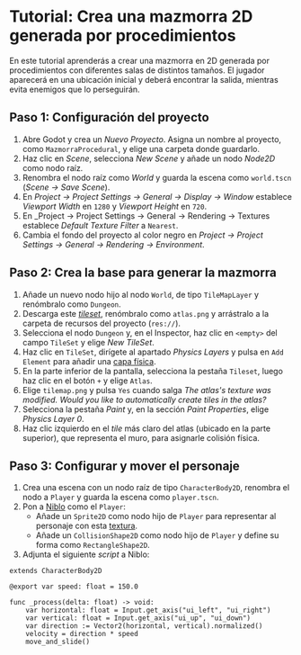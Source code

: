 # Tutorial: Crea una mazmorra 2D generada por procedimientos

En este tutorial aprenderás a crear una mazmorra en 2D generada por procedimientos con diferentes salas de distintos tamaños. El jugador aparecerá en una ubicación inicial y deberá encontrar la salida, mientras evita enemigos que lo perseguirán.

## Paso 1: Configuración del proyecto

1. Abre Godot y crea un _Nuevo Proyecto_. Asigna un nombre al proyecto, como `MazmorraProcedural`, y elige una carpeta donde guardarlo.
2. Haz clic en *Scene*, selecciona *New Scene* y añade un nodo *Node2D* como nodo raíz.
3. Renombra el nodo raíz como _World_ y guarda la escena como `world.tscn` (*Scene → Save Scene*).
4. En _Project → Project Settings → General → Display → Window_ establece _Viewport Width_ en `1280` y _Viewport Height_ en `720`.
5. En _Project → Project Settings → General → Rendering → Textures establece _Default Texture Filter_ a `Nearest`.
6. Cambia el fondo del proyecto al color negro en *Project → Project Settings → General → Rendering → Environment*.

## Paso 2: Crea la base para generar la mazmorra

1. Añade un nuevo nodo hijo al nodo `World`, de tipo `TileMapLayer` y renómbralo como `Dungeon`.
2. Descarga este [_tileset_][T01], renómbralo como `atlas.png` y arrástralo a la carpeta de recursos del proyecto (`res://`).
3. Selecciona el nodo `Dungeon` y, en el Inspector, haz clic en `<empty>` del campo `TileSet` y elige *New TileSet*.
4. Haz clic en `TileSet`, dirígete al apartado _Physics Layers_ y pulsa en `Add Element` para añadir una [capa física][T02].
5. En la parte inferior de la pantalla, selecciona la pestaña `Tileset`, luego haz clic en el botón `+` y elige `Atlas`.
6. Elige `tilemap.png` y pulsa `Yes` cuando salga _The atlas's texture was modified. Would you like to automatically create tiles in the atlas?_
7. Selecciona la pestaña _Paint_ y, en la sección _Paint Properties_, elige _Physics Layer 0_.
8. Haz clic izquierdo en el _tile_ más claro del atlas (ubicado en la parte superior), que representa el muro, para asignarle colisión física.

[T01]: https://milq.github.io/cursos/pria/src/godot/tutoriales/tutorial_generacion_procedimental_mazmorra_2d.png
[T02]: https://raw.githubusercontent.com/milq/milq.github.io/refs/heads/master/cursos/pria/src/godot/tutoriales/tutorial_crear_tilemap_1.png

## Paso 3: Configurar y mover el personaje

1. Crea una escena con un nodo raíz de tipo `CharacterBody2D`, renombra el nodo a `Player` y guarda la escena como `player.tscn`.
1. Pon a [Niblo](https://raw.githubusercontent.com/milq/milq.github.io/master/cursos/pria/src/godot/sprites/niblo.png) como el `Player`:
   - Añade un `Sprite2D` como nodo hijo de `Player` para representar al personaje con esta [textura](https://raw.githubusercontent.com/milq/milq.github.io/master/cursos/pria/src/godot/sprites/niblo.png).
   - Añade un `CollisionShape2D` como nodo hijo de `Player` y define su forma como `RectangleShape2D`.
2. Adjunta el siguiente _script_ a Niblo:

```gdscript
extends CharacterBody2D

@export var speed: float = 150.0

func _process(delta: float) -> void:
    var horizontal: float = Input.get_axis("ui_left", "ui_right")
    var vertical: float = Input.get_axis("ui_up", "ui_down")
    var direction := Vector2(horizontal, vertical).normalized()
    velocity = direction * speed
    move_and_slide()
```
